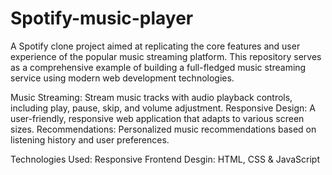 # Spotify-music-player
A Spotify clone project aimed at replicating the core features and user experience of the popular music streaming platform. This repository serves as a comprehensive example of building a full-fledged music streaming service using modern web development technologies.


Music Streaming: Stream music tracks with audio playback controls, including play, pause, skip, and volume adjustment.
Responsive Design: A user-friendly, responsive web application that adapts to various screen sizes.
Recommendations: Personalized music recommendations based on listening history and user preferences.

Technologies Used:
Responsive Frontend Desgin: HTML, CSS & JavaScript
